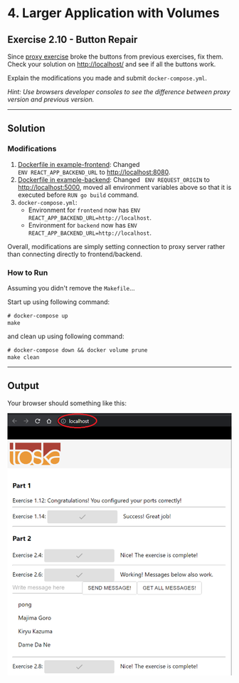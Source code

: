 # 4. Larger Application with Volumes

## Exercise 2.10 - Button Repair

Since [proxy exercise](../ex2.8) broke the buttons from previous exercises, fix them. Check your solution on [http://localhost/](http://localhost/) and see if all the buttons work.

Explain the modifications you made and submit `docker-compose.yml`.

*Hint: Use browsers developer consoles to see the difference between proxy version and previous version.*

---

## Solution

### **Modifications**
1. [Dockerfile in example-frontend](Dockerfiles/frontend): Changed  
`ENV REACT_APP_BACKEND_URL` to [http://localhost:8080](http://localhost:8080).
1. [Dockerfile in example-backend](Dockerfiles/backend): Changed `
ENV REQUEST_ORIGIN` to [http://localhost:5000](http://localhost:5000), moved all environment variables above so that it is executed before `RUN go build` command.
1. `docker-compose.yml`:
    - Environment for `frontend` now has `ENV REACT_APP_BACKEND_URL=http://localhost`. 
    - Environment for `backend` now has `ENV REACT_APP_BACKEND_URL=http://localhost`.

Overall, modifications are simply setting connection to proxy server rather than connecting directly to frontend/backend.

### **How to Run**

Assuming you didn't remove the `Makefile`...

Start up using following command:
```docker
# docker-compose up
make
```

and clean up using following command:
```docker
# docker-compose down && docker volume prune
make clean
```

---

## Output

Your browser should something like this:

![2.10 - proxy fixed](../../img/e2.10.PNG)